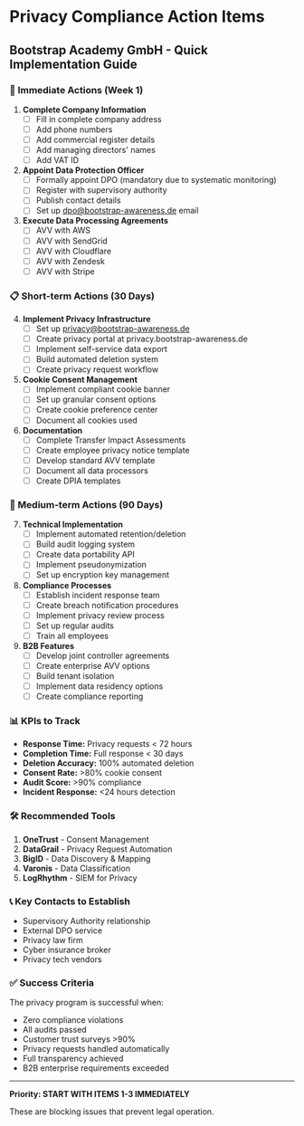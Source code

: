 # Privacy Compliance Action Items
## Bootstrap Academy GmbH - Quick Implementation Guide

### 🚨 Immediate Actions (Week 1)

1. **Complete Company Information**
   - [ ] Fill in complete company address
   - [ ] Add phone numbers
   - [ ] Add commercial register details
   - [ ] Add managing directors' names
   - [ ] Add VAT ID

2. **Appoint Data Protection Officer**
   - [ ] Formally appoint DPO (mandatory due to systematic monitoring)
   - [ ] Register with supervisory authority
   - [ ] Publish contact details
   - [ ] Set up dpo@bootstrap-awareness.de email

3. **Execute Data Processing Agreements**
   - [ ] AVV with AWS
   - [ ] AVV with SendGrid
   - [ ] AVV with Cloudflare
   - [ ] AVV with Zendesk
   - [ ] AVV with Stripe

### 📋 Short-term Actions (30 Days)

4. **Implement Privacy Infrastructure**
   - [ ] Set up privacy@bootstrap-awareness.de
   - [ ] Create privacy portal at privacy.bootstrap-awareness.de
   - [ ] Implement self-service data export
   - [ ] Build automated deletion system
   - [ ] Create privacy request workflow

5. **Cookie Consent Management**
   - [ ] Implement compliant cookie banner
   - [ ] Set up granular consent options
   - [ ] Create cookie preference center
   - [ ] Document all cookies used

6. **Documentation**
   - [ ] Complete Transfer Impact Assessments
   - [ ] Create employee privacy notice template
   - [ ] Develop standard AVV template
   - [ ] Document all data processors
   - [ ] Create DPIA templates

### 🎯 Medium-term Actions (90 Days)

7. **Technical Implementation**
   - [ ] Implement automated retention/deletion
   - [ ] Build audit logging system
   - [ ] Create data portability API
   - [ ] Implement pseudonymization
   - [ ] Set up encryption key management

8. **Compliance Processes**
   - [ ] Establish incident response team
   - [ ] Create breach notification procedures
   - [ ] Implement privacy review process
   - [ ] Set up regular audits
   - [ ] Train all employees

9. **B2B Features**
   - [ ] Develop joint controller agreements
   - [ ] Create enterprise AVV options
   - [ ] Build tenant isolation
   - [ ] Implement data residency options
   - [ ] Create compliance reporting

### 📊 KPIs to Track

- **Response Time:** Privacy requests < 72 hours
- **Completion Time:** Full response < 30 days
- **Deletion Accuracy:** 100% automated deletion
- **Consent Rate:** >80% cookie consent
- **Audit Score:** >90% compliance
- **Incident Response:** <24 hours detection

### 🛠️ Recommended Tools

1. **OneTrust** - Consent Management
2. **DataGrail** - Privacy Request Automation
3. **BigID** - Data Discovery & Mapping
4. **Varonis** - Data Classification
5. **LogRhythm** - SIEM for Privacy

### 📞 Key Contacts to Establish

- Supervisory Authority relationship
- External DPO service
- Privacy law firm
- Cyber insurance broker
- Privacy tech vendors

### ✅ Success Criteria

The privacy program is successful when:
- Zero compliance violations
- All audits passed
- Customer trust surveys >90%
- Privacy requests handled automatically
- Full transparency achieved
- B2B enterprise requirements exceeded

---

**Priority: START WITH ITEMS 1-3 IMMEDIATELY**

These are blocking issues that prevent legal operation.